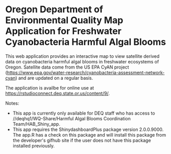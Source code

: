 # Oregon Department of Environmental Quality Map Application for Freshwater Cyanobacteria Harmful Algal Blooms

This web application provides an interactive map to view satellite derived data on cyanobacteria harmful algal blooms in freshwater ecosystems of Oregon.  Satellite data come from the US EPA CyAN project (https://www.epa.gov/water-research/cyanobacteria-assessment-network-cyan) and are updated on a regular basis. 

The application is availbe for online use at https://rstudioconnect.deq.state.or.us/content/9/.

Notes:
* This app is currently only available for DEQ staff who has access to //deqhq1/WQ-Share/Harmful Algal Blooms Coordination Team/HAB_Shiny_app.
* This app requires the ShinydashboardPlus package version 2.0.0.9000. The app.R has a check on this package and will install this package from the developer's gifhub site if the user does not have this package installed previously.
